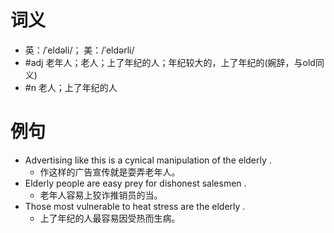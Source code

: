 # 词义
- 英：/ˈeldəli/； 美：/ˈeldərli/
- #adj 老年人；老人；上了年纪的人；年纪较大的，上了年纪的(婉辞，与old同义)
- #n 老人；上了年纪的人
# 例句
- Advertising like this is a cynical manipulation of the elderly .
	- 作这样的广告宣传就是耍弄老年人。
- Elderly people are easy prey for dishonest salesmen .
	- 老年人容易上狡诈推销员的当。
- Those most vulnerable to heat stress are the elderly .
	- 上了年纪的人最容易因受热而生病。
